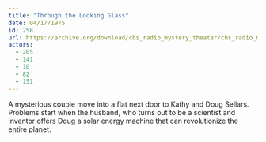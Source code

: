 ```yaml
---
title: "Through the Looking Glass"
date: 04/17/1975
id: 258
url: https://archive.org/download/cbs_radio_mystery_theater/cbs_radio_mystery_theater-0251-0300.zip/cbs_radio_mystery_theater-0251-0300%2Fcbsrmt_0258_through_the_looking_glass.mp3
actors:
  - 205
  - 141
  - 10
  - 82
  - 151
---
```

A mysterious couple move into a flat next door to Kathy and Doug Sellars. Problems start when the husband, who turns out to be a scientist and inventor offers Doug a solar energy machine that can revolutionize the entire planet.
